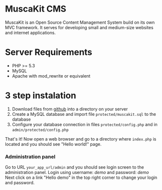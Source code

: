 MuscaKit CMS
============

MuscaKit is an Open Source Content Management System build on its own MVC framework. It serves for developing small and medium-size websites and internet applications. 

# Server Requirements

- PHP >= 5.3
- MySQL
- Apache with mod_rewrite or equivalent

# 3 step instalation

1. Download files from [github](https://github.com/kubamarkiewicz/MuscaKit-App) into a directory on your server
2. Create a MySQL database and import file `protected/muscakit.sql` to the database
3. Configure your database connection in files `protected/config.php` and in `admin/protected/config.php`

That's it! Now open a web browser and go to a directory where `index.php` is located and you should see "Hello world!" page.

### Administration panel

Go to URL `your_app_url/admin` and you should see login screen to the administration panel. 
Login using username: _demo_ and password: _demo_  
Next click on a link "Hello demo" in the top right corner to change your login and password. 
